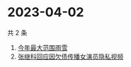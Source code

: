 # 2023-04-02

共 2 条

<!-- BEGIN -->
<!-- 最后更新时间 Sun Apr 02 2023 03:05:08 GMT+0800 (China Standard Time) -->

1. [今年最大范围雨雪](https://www.zhihu.com/search?q=今年最大范围雨雪)
1. [张继科回应因欠债传播女演员隐私视频](https://www.zhihu.com/search?q=张继科回应因欠债传播女演员隐私视频)

<!-- END -->
